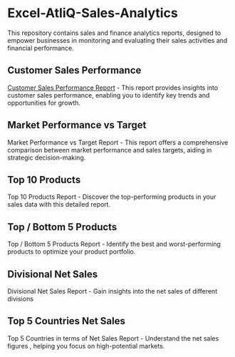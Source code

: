 # Excel-AtliQ-Sales-Analytics
This repository contains sales and finance analytics reports, designed to empower businesses in monitoring and evaluating their sales activities and financial performance.

## Customer Sales Performance
[Customer Sales Performance Report](https://github.com/RohitGupta11/Excel-AtliQ-Sales-Analytics/blob/main/Customer%20Sales%20performance.pdf) - This report provides insights into customer sales performance, enabling you to identify key trends and opportunities for growth.

## Market Performance vs Target
Market Performance vs Target Report - This report offers a comprehensive comparison between market performance and sales targets, aiding in strategic decision-making.

## Top 10 Products
Top 10 Products Report - Discover the top-performing products in your sales data with this detailed report.

## Top / Bottom 5 Products
Top / Bottom 5 Products Report - Identify the best and worst-performing products to optimize your product portfolio.

## Divisional Net Sales
Divisional Net Sales Report - Gain insights into the net sales of different divisions

## Top 5 Countries Net Sales
Top 5 Countries in terms of Net Sales Report - Understand the net sales figures , helping you focus on high-potential markets.
